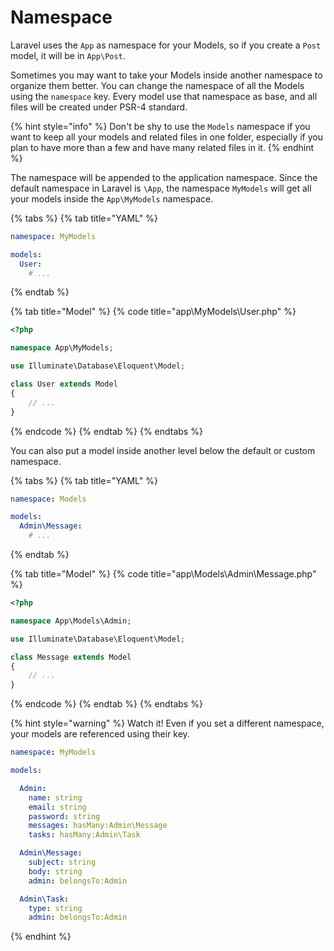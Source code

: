 # Namespace

Laravel uses the `App` as namespace for your Models, so if you create a `Post` model, it will be in `App\Post`.

Sometimes you may want to take your Models inside another namespace to organize them better. You can change the namespace of all the Models using the `namespace` key. Every model use that namespace as base, and all files will be created under PSR-4 standard.

{% hint style="info" %}
Don't be shy to use the `Models` namespace if you want to keep all your models and related files in one folder, especially if you plan to have more than a few and have many related files in it.
{% endhint %}

The namespace will be appended to the application namespace. Since the default namespace in Laravel is `\App`, the namespace `MyModels` will get all your models inside the `App\MyModels` namespace.

{% tabs %}
{% tab title="YAML" %}
```yaml
namespace: MyModels

models:
  User:
    # ...
```
{% endtab %}

{% tab title="Model" %}
{% code title="app\\MyModels\\User.php" %}
```php
<?php

namespace App\MyModels;

use Illuminate\Database\Eloquent\Model;

class User extends Model
{
    // ...
}
```
{% endcode %}
{% endtab %}
{% endtabs %}

You can also put a model inside another level below the default or custom namespace.

{% tabs %}
{% tab title="YAML" %}
```yaml
namespace: Models

models:
  Admin\Message:
    # ...
```
{% endtab %}

{% tab title="Model" %}
{% code title="app\\Models\\Admin\\Message.php" %}
```php
<?php

namespace App\Models\Admin;

use Illuminate\Database\Eloquent\Model;

class Message extends Model
{
    // ...
}
```
{% endcode %}
{% endtab %}
{% endtabs %}

{% hint style="warning" %}
Watch it! Even if you set a different namespace, your models are referenced using their key.

```yaml
namespace: MyModels

models:

  Admin:
    name: string
    email: string
    password: string
    messages: hasMany:Admin\Message
    tasks: hasMany:Admin\Task

  Admin\Message:
    subject: string
    body: string
    admin: belongsTo:Admin

  Admin\Task:
    type: string
    admin: belongsTo:Admin
```
{% endhint %}

